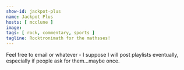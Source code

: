 ```yaml
---
show-id: jackpot-plus
name: Jackpot Plus
hosts: [ mcclune ]
image:
tags: [ rock, commentary, sports ]
tagline: Rocktronimath for the mathsses!
---
```


Feel free to email or whatever - I suppose I will post playlists eventually, especially if people ask for them...maybe once.
